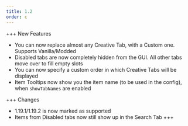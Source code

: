 ```yaml
---
title: 1.2
order: c
---
```


+++ New Features

* You can now replace almost any Creative Tab, with a Custom one. Supports Vanilla/Modded
* Disabled tabs are now completely hidden from the GUI. All other tabs move over to fill empty slots
* You can now specify a custom order in which Creative Tabs will be displayed
* Item Tooltips now show you the item name (to be used in the config), when `showTabNames` are enabled

+++ Changes
* 1.19.1/1.19.2 is now marked as supported
* Items from Disabled tabs now still show up in the Search Tab
  +++
